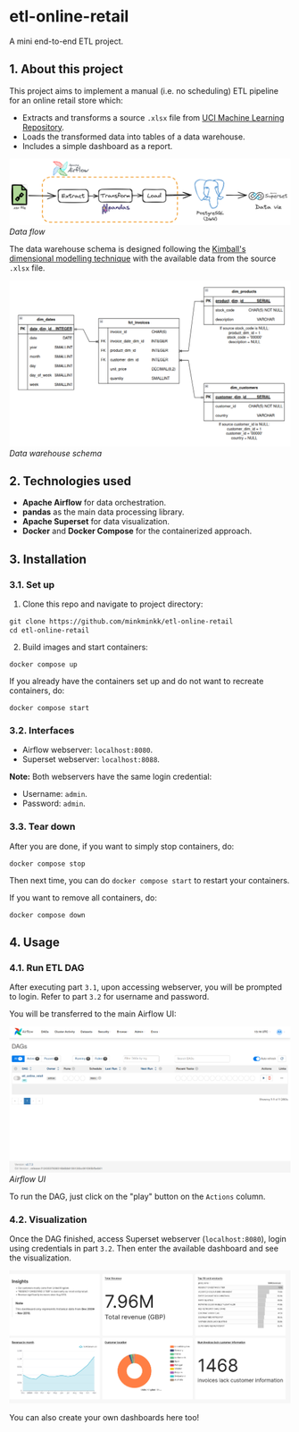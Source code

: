 # etl-online-retail

A mini end-to-end ETL project.

## 1. About this project

This project aims to implement a manual (i.e. no scheduling) ETL pipeline for an online retail store which:
- Extracts and transforms a source `.xlsx` file from [UCI Machine Learning Repository](https://archive.ics.uci.edu/dataset/502/online+retail+ii).
- Loads the transformed data into tables of a data warehouse.
- Includes a simple dashboard as a report.

![Data flow](imgs/data_flow.png)
*Data flow*

The data warehouse schema is designed following the [Kimball's dimensional modelling technique](https://www.kimballgroup.com/data-warehouse-business-intelligence-resources/kimball-techniques/dimensional-modeling-techniques/) with the available data from the source `.xlsx` file.

![Data warehouse schema](imgs/dwh_schema.png)
*Data warehouse schema*

## 2. Technologies used

- **Apache Airflow** for data orchestration.
- **pandas** as the main data processing library.
- **Apache Superset** for data visualization.
- **Docker** and **Docker Compose** for the containerized approach.

## 3. Installation

### 3.1. Set up

1. Clone this repo and navigate to project directory:

```shell
git clone https://github.com/minkminkk/etl-online-retail
cd etl-online-retail
```

2. Build images and start containers:

```shell
docker compose up
```

If you already have the containers set up and do not want to recreate containers, do:

```shell
docker compose start
```

### 3.2. Interfaces

- Airflow webserver: `localhost:8080`.
- Superset webserver: `localhost:8088`.

**Note:** Both webservers have the same login credential:

- Username: `admin`.
- Password: `admin`.

### 3.3. Tear down

After you are done, if you want to simply stop containers, do:

```shell
docker compose stop
```

Then next time, you can do `docker compose start` to restart your containers.

If you want to remove all containers, do:

```shell
docker compose down
```

## 4. Usage

### 4.1. Run ETL DAG

After executing part `3.1`, upon accessing webserver, you will be prompted to login. Refer to part `3.2` for username and password.

You will be transferred to the main Airflow UI:

![The Airflow UI](imgs/airflow_ui.png)
*Airflow UI*

To run the DAG, just click on the "play" button on the `Actions` column.

### 4.2. Visualization

Once the DAG finished, access Superset webserver (`localhost:8080`), login using credentials in part `3.2`. Then enter the available dashboard and see the visualization.

![Dashboard](imgs/dashboard.jpg)

You can also create your own dashboards here too!